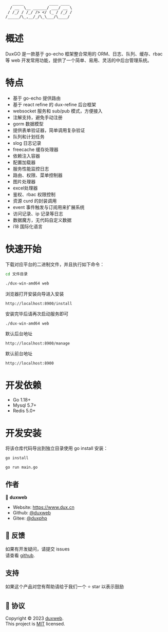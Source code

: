 
```
   _____           ____ ____
  / __  \__ ______/ ___/ __ \
 / /_/ / /_/ /> </ (_ / /_/ /
/_____/\_,__/_/\_\___/\____/  
```


# 概述
DuxGO 是一款基于 go-echo 框架整合常用的 ORM、日志、队列、缓存、rbac 等 web 开发常用功能，提供了一个简单、易用、灵活的中后台管理系统。


# 特点

- 基于 go-echo 提供路由
- 基于 react refine 的 dux-refine 后台框架
- websocket 服务和 sub/pub 模式，方便接入
- 注解支持，避免手动注册
- gorm 数据模型
- 提供表单验证器，简单调用复杂验证
- 队列和计划任务
- slog 日志记录
- freecache 缓存处理器
- 依赖注入容器
- 配置加载器
- 服务性能监控日志
- 路由、权限、菜单控制器
- 图片处理器
- excel处理器
- 鉴权、rbac 权限控制
- 资源 curd 的封装调用
- event 事件触发与订阅用来扩展系统
- 访问记录、ip 记录等日志
- 数据魔方，无代码自定义数据
- i18 国际化语言

# 快速开始

下载对应平台的二进制文件，并且执行如下命令：

```sh
cd 文件目录

./dux-win-amd64 web
```

浏览器打开安装向导进入安装

```
http://localhost:8900/install
```

安装完毕后请再次启动服务即可

```sh
./dux-win-amd64 web
```

默认后台地址
```
http://localhost:8900/manage
```


默认前台地址
```
http://localhost:8900
```


# 开发依赖

- Go 1.18+
- Mysql 5.7+
- Redis 5.0+

# 开发安装

将该仓库代码导出到独立目录使用 go install 安装：

```sh
go install

go run main.go
```



## 作者

👤 **duxweb**

* Website: https://www.dux.cn
* Github: [@duxweb](https://github.com/duxweb)
* Gitee: [@duxphp](https://gitee.com/duxphp/)

## 🤝 反馈

如果有开发疑问，请提交 issues <br />请查看 [github](https://github.com/duxweb/duxgo/issues).

## 支持


如果这个产品对您有帮助请给于我们一个 ⭐️ star 以表示鼓励

## 📝 协议

Copyright © 2023 [duxweb](https://github.com/duxweb).<br />
This project is [MIT](https://github.com/duxweb/dux-lite/blob/main/LICENSE) licensed.
